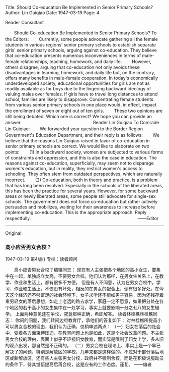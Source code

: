 Title: Should Co-education Be Implemented in Senior Primary Schools?
Author: Lin Guiqiao
Date: 1947-03-19
Page: 4

Reader Consultant

　　Should Co-education Be Implemented in Senior Primary Schools?
To the Editors:
　　Currently, some people advocate gathering all the female students in various regions' senior primary schools to establish separate girls' senior primary schools, arguing against co-education. They believe that co-education presents numerous inconveniences in terms of male-female relationships, teaching, homework, and daily life.
　　However, others disagree, arguing that co-education not only avoids these disadvantages in learning, homework, and daily life but, on the contrary, offers many benefits in male-female cooperation. In today's economically underdeveloped society, educational opportunities for girls are not as readily available as for boys due to the lingering backward ideology of valuing males over females. If girls have to travel long distances to attend school, families are likely to disapprove. Concentrating female students from various senior primary schools in one place would, in effect, impact the enrollment of seven or eight out of ten girls.
　　These two opinions are still being debated. Which one is correct? We hope you can provide an answer.
　　　　　　　　　　　　　　　　Reader Lin Guiqiao
To Comrade Lin Guiqiao:
　　We forwarded your question to the Border Region Government's Education Department, and their reply is as follows:
　　We believe that the reasons Lin Guiqiao raised in favor of co-education in senior primary schools are correct. We would like to elaborate on two points:
　　(1) In a backward society, women are subjected to various forms of constraints and oppression, and this is also the case in education. The reasons against co-education, superficially, may seem not to disparage women's education, but in reality, they restrict women's access to schooling. They often stem from outdated perspectives, which are naturally incorrect.
　　(2) Co-education, both in theory and practice, is a problem that has long been resolved. Especially in the schools of the liberated areas, this has been the practice for several years. However, for some backward areas or newly liberated areas, some people still advocate for single-sex schools. The government does not force co-education but rather actively persuades and mobilizes, waiting for their awareness to increase before implementing co-education. This is the appropriate approach. Reply respectfully.
　　　　　　　　　　　　　　　　　　　　　　　　——Editor



<hr /> 

Original: 


### 高小应否男女合校？

1947-03-19
第4版()
专栏：读者顾问

　　高小应否男女合校？编辑同志：
    现在有人主张把各个地区的高小女生，要集中在一起，单独成立女高，不要男女合校。他们认为那样，在男女生关系上，在教学、作业和生活上，都有很多不方便。
    但是有人不同意，认为在男女合校中，学习、作业和生活上，不仅没有坏处，相反的在男女的配合上，倒有很多好处。在今天这个经济还不够富足的社会环境下，女子求学还不能如男子容易，因为还残存着重男轻女的落后思想，如走上老远的路去求学，家庭一定不愿意，如果把分处在各个地区的若干高小的女生集中在一处学习，事实上就要影响十分之七八的女生辍学。
    上面两种意见还在争论，究竟那种正确，希即解答。
            读者林桂樵林桂樵同志：
    你问的问题，我们转问边府教育厅，承他们的答复如下：
    对林桂樵所提高小可以男女合校的理由，我们认为正确，仅稍申述两点：
    （一）妇女在落后的社会中，受着各方面束缚压迫，在教育问题上也是如此，这是个社会改革问题。不主张男女合校的理由，表面上似乎不轻视妇女教育，而实际是限制了妇女上学，多从旧的观点出发，那自然是不正确的。
    （二）男女合校在理论上、事实上是一个早已解决了的问题，特别是解放区的学校，几年来都是这样做的。不过对于部分落后地区或新解放区，还有些人主张男女分校，政府并不强制合校，而是在积极说服动员的条件下，待其觉悟提高后再合校，这是应有的工作态度。谨复。 
         ——编者
